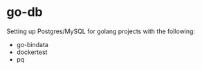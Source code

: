 # go-db

Setting up Postgres/MySQL for golang projects with the following:

- go-bindata
- dockertest
- pq
